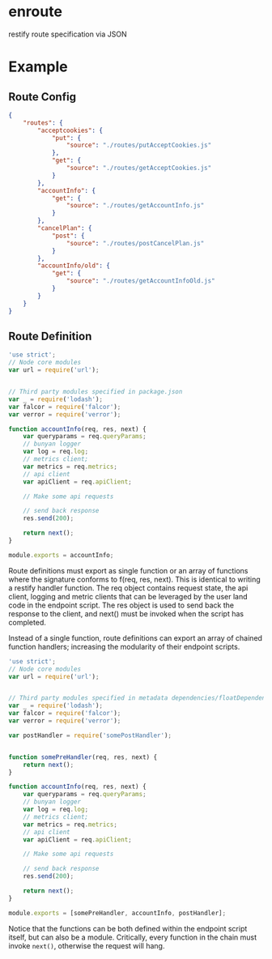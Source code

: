 # enroute
restify route specification via JSON

# Example
## Route Config
```json
{
    "routes": {
        "acceptcookies": {
            "put": {
                "source": "./routes/putAcceptCookies.js"
            },
            "get": {
                "source": "./routes/getAcceptCookies.js"
            }
        },
        "accountInfo": {
            "get": {
                "source": "./routes/getAccountInfo.js"
            }
        },
        "cancelPlan": {
            "post": {
                "source": "./routes/postCancelPlan.js"
            }
        },
        "accountInfo/old": {
            "get": {
                "source": "./routes/getAccountInfoOld.js"
            }
        }
    }
}
```
## Route Definition
```javascript
'use strict';
// Node core modules
var url = require('url');


// Third party modules specified in package.json
var _ = require('lodash');
var falcor = require('falcor');
var verror = require('verror');

function accountInfo(req, res, next) {
    var queryparams = req.queryParams;
    // bunyan logger
    var log = req.log;
    // metrics client;
    var metrics = req.metrics;
    // api client
    var apiClient = req.apiClient;

    // Make some api requests

    // send back response
    res.send(200);

    return next();
}

module.exports = accountInfo;
```
Route definitions must export as single function or an array of functions where the signature conforms to f(req, res, next). This is identical to writing a restify handler function. The req object contains request state, the api client, logging and metric clients that can be leveraged by the user land code in the endpoint script. The res object is used to send back the response to the client, and next() must be invoked when the script has completed. 

Instead of a single function, route definitions can export an array of chained function handlers; increasing the modularity of their endpoint scripts. 

```javascript
'use strict';
// Node core modules
var url = require('url');


// Third party modules specified in metadata dependencies/floatDependencies fields
var _ = require('lodash');
var falcor = require('falcor');
var verror = require('verror');

var postHandler = require('somePostHandler');


function somePreHandler(req, res, next) {
    return next();
}

function accountInfo(req, res, next) {
    var queryparams = req.queryParams;
    // bunyan logger
    var log = req.log;
    // metrics client;
    var metrics = req.metrics;
    // api client
    var apiClient = req.apiClient;

    // Make some api requests

    // send back response
    res.send(200);

    return next();
}

module.exports = [somePreHandler, accountInfo, postHandler];
```

Notice that the functions can be both defined within the endpoint script itself, but can also be a module. Critically, every function in the chain must invoke ```next()```, otherwise the request will hang.
